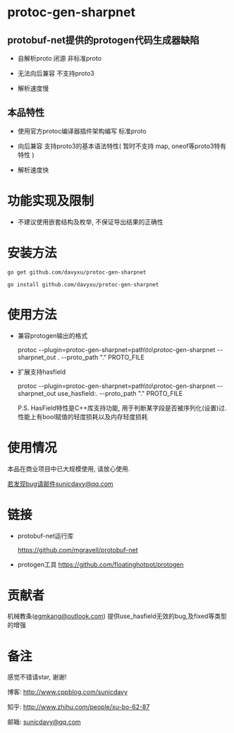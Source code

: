 # protoc-gen-sharpnet

## protobuf-net提供的protogen代码生成器缺陷

* 自解析proto 闭源 非标准proto

* 无法向后兼容 不支持proto3

* 解析速度慢


## 本品特性

* 使用官方protoc编译器插件架构编写 标准proto

* 向后兼容 支持proto3的基本语法特性( 暂时不支持 map, oneof等proto3特有特性 )

* 解析速度快

# 功能实现及限制

* 不建议使用嵌套结构及枚举, 不保证导出结果的正确性

# 安装方法

	go get github.com/davyxu/protoc-gen-sharpnet
	
	go install github.com/davyxu/protoc-gen-sharpnet

# 使用方法

* 兼容protogen输出的格式
	
	protoc --plugin=protoc-gen-sharpnet=path\to\protoc-gen-sharpnet --sharpnet_out . --proto_path "." PROTO_FILE
	
* 扩展支持hasfield

	protoc --plugin=protoc-gen-sharpnet=path\to\protoc-gen-sharpnet --sharpnet_out use_hasfield:. --proto_path "." PROTO_FILE

	P.S. HasField特性是C++库支持功能, 用于判断某字段是否被序列化(设置)过.
	性能上有bool赋值的轻度损耗以及内存轻度损耗

# 使用情况

本品在商业项目中已大规模使用, 请放心使用. 

若发现bug请邮件sunicdavy@qq.com

# 链接

* protobuf-net运行库

	https://github.com/mgravell/protobuf-net
	
* protogen工具
	https://github.com/floatinghotpot/protogen
	
# 贡献者

机械教条(egmkang@outlook.com) 提供use_hasfield无效的bug,及fixed等类型的增强
	
# 备注

感觉不错请star, 谢谢!

博客: http://www.cppblog.com/sunicdavy

知乎: http://www.zhihu.com/people/xu-bo-62-87

邮箱: sunicdavy@qq.com
